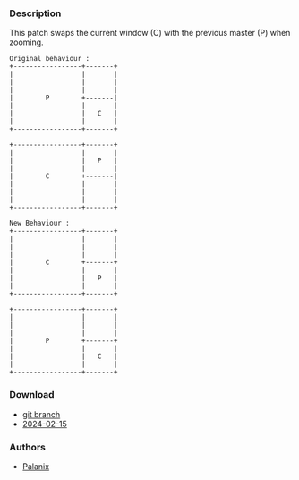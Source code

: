 ### Description
This patch swaps the current window (C) with the previous master (P) when zooming.
```
Original behaviour :
+-----------------+-------+
|                 |       |
|                 |       |
|                 |       |
|        P        +-------|
|                 |       |
|                 |   C   |
|                 |       |
+-----------------+-------+

+-----------------+-------+
|                 |       |
|                 |   P   |
|                 |       |
|        C        +-------|
|                 |       |
|                 |       |
|                 |       |
+-----------------+-------+

New Behaviour :
+-----------------+-------+
|                 |       |
|                 |       |
|                 |       |
|        C        +-------+
|                 |       |
|                 |   P   |
|                 |       |
+-----------------+-------+

+-----------------+-------+
|                 |       |
|                 |       |
|                 |       |
|        P        +-------+
|                 |       |
|                 |   C   |
|                 |       |
+-----------------+-------+
```

### Download
- [git branch](https://codeberg.org/Palanix/dwl/src/branch/zoomswap)
- [2024-02-15](https://codeberg.org/dwl/dwl-patches/raw/branch/main/patches/zoomswap/zoomswap.patch)

### Authors
- [Palanix](https://codeberg.org/Palanix)
